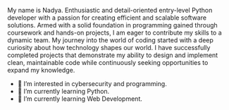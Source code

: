 My name is Nadya. Enthusiastic and detail-oriented entry-level Python developer with a passion for creating efficient and scalable software solutions. Armed with a solid foundation in programming gained through coursework and hands-on projects, I am eager to contribute my skills to a dynamic team. My journey into the world of coding started with a deep curiosity about how technology shapes our world. I have successfully completed projects that demonstrate my ability to design and implement clean, maintainable code while continuously seeking opportunities to expand my knowledge.

- 👀 I’m interested in cybersecurity and programming.
- 🌱 I’m currently learning Python.
- 🌱 I’m currently learning Web Development.
